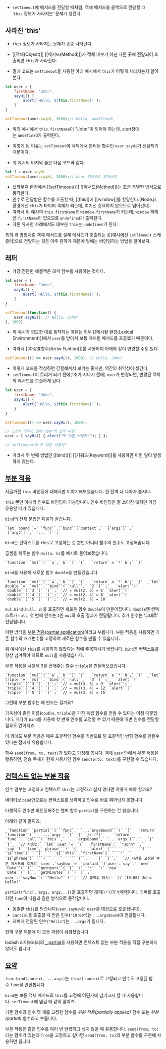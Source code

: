 - `setTimeout`에 메서드를 전달할 때처럼, 객체 메서드를 콜백으로 전달할 때 ’`this` 정보가 사라지는’ 문제가 생긴다.


## 사라진 ‘this’
- `this` 정보가 사라지는 문제가 종종 나타난다.
- [[객체(Object)]] [[메서드(Method)]]가 객체 내부가 아닌 다른 곳에 전달되어 호출되면 `this`가 사라진다.

- 밑에 코드는 `setTimeout`을 사용한 아래 예시에서 `this`가 어떻게 사라지는지 알아본다.

``` js
let user = {
	firstName: "John",
	sayHi() {
		alert(`Hello, ${this.firstName}!`);
	}
}

setTimeout(user.sayHi, 1000);// Hello, undefined!
```

- 위의 예시에서 `this.firstName`이 "John"이 되어야 하는데, alert창에는 `undefined`가 출력된다.

- 이렇게 된 이유는 `setTimeout`에 객체에서 분리된 함수인 `user.sayHi`가 전달되기 때문이다. 
- 위 예시의 마지막 줄은 다음 코드와 같다.

```js
let f = user.sayHi
setTimeout(user.sayHi, 1000);// user 컨텍스트 잃어버림
```

- 브라우저 환경에서 [[setTimeout()]] [[메서드(Method)]]는 조금 특별한 방식으로 동작한다. 
- 인수로 전달받은 함수를 호출할 때, [[this]]에 [[window]]를 할당한다.(Node.js 환경에선 `this`가 타이머 객체가 되는데, 여기선 중요하지 않으므로 넘어간다).
- 따라서 위 예시의 `this.firstName`은 `window.firstName`가 되는데, `window` 객체엔 `firstName`이 없으므로 `undefined`가 출력된다.
- 다른 유사한 사례에서도 대부분 `this`는 `undefined`가 된다.

특히 위 방법처럼 객체 메서드를 실제 메서드가 호출되는 곳(예시에선 `setTimeout` 스케줄러)으로 전달하는 것은 아주 흔하기 때문에 밑에는 바인딩하는 방법을 알아보자.

## 래퍼

- 가장 간단한 해결책은 래퍼 함수를 사용하는 것이다.

``` js
let user = {
	firstName: "John",
	sayHi() {
		alert(`Hello, ${this.firstName}!`);
	}
}

setTimeout(function() {
	user.sayHi(); // Hello, John!
}, 1000);
```

- 위 예시가 의도한 대로 동작하는 이유는 외부 [[렉시컬 환경(Lexical Environment)]]에서 `user`를 받아서 보통 때처럼 메서드를 호출했기 때문이다.

- 따라서 [[화살표함수(Arriw Funtion)]]를 사용하여 아래와 같이 변경할 수도 있다.

``` js
setTimeout(() => user.sayHi(), 1000); // Hello, John!
```

- 이렇게 코드를 작성하면 간결해져서 보기는 좋지만, 약간의 취약성이 생긴다.
- `setTimeout`이 트리거 되기 전에(1초가 지나기 전에) `user`가 변경되면, 변경된 객체의 메서드를 호출하게 된다.

``` js
let user = {
	firstName: "John",
	sayHi() {
		alert(`Hello, ${this.firstName}!`);
	}
}

setTimeout(() => user.sayHi(), 1000); 

// 1초가 지나기 전에 user의 값이 바뀜
user = { sayHi() { alert("또 다른 사용자!"); } };

// setTimeout에 또 다른 사용자!
```

- 따라서 두 번째 방법인 [[bind()]] [[키워드(Keyword)]]를 사용하면 이런 일이 발생하지 않는다.


## [부분 적용](https://ko.javascript.info/bind#ref-16)

지금까진 `this` 바인딩에 대해서만 이야기해보았습니다. 한 단계 더 나아가 봅시다.

`this` 뿐만 아니라 인수도 바인딩이 가능합니다. 인수 바인딩은 잘 쓰이진 않지만 가끔 유용할 때가 있습니다.

`bind`의 전체 문법은 다음과 같습니다.

``` `let` bound `=` `func``.``bind``(`context`,` `[`arg1`]``,` `[`arg2`]``,` `...``)``;` ```

`bind`는 컨텍스트를 `this`로 고정하는 것 뿐만 아니라 함수의 인수도 고정해줍니다.

곱셈을 해주는 함수 `mul(a, b)`를 예시로 들어보겠습니다.

```` `function` `mul``(```a`,` b```)` `{`   `return` a `*` b`;` `}` ````

`bind`를 사용해 새로운 함수 `double`을 만들겠습니다.

[](https://ko.javascript.info/bind# "실행")

[](https://ko.javascript.info/bind# "샌드박스에서 열기")

```` `function` `mul``(```a`,` b```)` `{`   `return` a `*` b`;` `}`  _`let` double `=` `mul``.``bind``(``null``,` `2``)``;`_  `alert``(` `double``(``3``)` `)``;` `// = mul(2, 3) = 6` `alert``(` `double``(``4``)` `)``;` `// = mul(2, 4) = 8` `alert``(` `double``(``5``)` `)``;` `// = mul(2, 5) = 10` ````

`mul.bind(null, 2)`를 호출하면 새로운 함수 `double`이 만들어집니다. `double`엔 컨텍스트가 `null`, 첫 번째 인수는 `2`인 `mul`의 호출 결과가 전달됩니다. 추가 인수는 ‘그대로’ 전달됩니다.

이런 방식을 [부분 적용(partial application)](https://en.wikipedia.org/wiki/Partial_application)이라고 부릅니다. 부분 적용을 사용하면 기존 함수의 매개변수를 고정하여 새로운 함수를 만들 수 있습니다.

위 예시에선 `this`를 사용하지 않았다는 점에 주목하시기 바랍니다. `bind`엔 컨텍스트를 항상 넘겨줘야 하므로 `null`을 사용했습니다.

부분 적용을 사용해 3을 곱해주는 함수 `triple`을 만들어보겠습니다.

[](https://ko.javascript.info/bind# "실행")

[](https://ko.javascript.info/bind# "샌드박스에서 열기")

```` `function` `mul``(```a`,` b```)` `{`   `return` a `*` b`;` `}`  _`let` triple `=` `mul``.``bind``(``null``,` `3``)``;`_  `alert``(` `triple``(``3``)` `)``;` `// = mul(3, 3) = 9` `alert``(` `triple``(``4``)` `)``;` `// = mul(3, 4) = 12` `alert``(` `triple``(``5``)` `)``;` `// = mul(3, 5) = 15` ````

그런데 부분 함수는 왜 만드는 걸까요?

가독성이 좋은 이름(`double`, `triple`)을 가진 독립 함수를 만들 수 있다는 이점 때문입니다. 게다가 `bind`를 사용해 첫 번째 인수를 고정할 수 있기 때문에 매번 인수를 전달할 필요도 없어지죠.

이 외에도 부분 적용은 매우 포괄적인 함수를 기반으로 덜 포괄적인 변형 함수를 만들수 있다는 점에서 유용합니다.

함수 `send(from, to, text)`가 있다고 가정해 봅시다. 객체 `user` 안에서 부분 적용을 활용하면, 전송 주체가 현재 사용자인 함수 `sendTo(to, text)`를 구현할 수 있습니다.

## [컨텍스트 없는 부분 적용](https://ko.javascript.info/bind#ref-17)

인수 일부는 고정하고 컨텍스트 `this`는 고정하고 싶지 않다면 어떻게 해야 할까요?

네이티브 `bind`만으로는 컨텍스트를 생략하고 인수로 바로 뛰어넘지 못합니다.

다행히도 인수만 바인딩해주는 헬퍼 함수 `partial`를 구현하는 건 쉽습니다.

아래와 같이 말이죠.

[](https://ko.javascript.info/bind# "실행")

[](https://ko.javascript.info/bind# "샌드박스에서 열기")

````` _`function` `partial``(```func`,` `...`argsBound```)` `{`   `return` `function``(``` `...`args ```)` `{` `// (*)`     `return` `func``.``call``(``this``,` `...`argsBound`,` `...`args`)``;`   `}` `}`_  `// 사용법:` `let` user `=` `{`   firstName`:` `"John"``,`   `say``(```time`,` phrase```)` `{`     `alert``(`````` `` ` ```[``` `${`time`}` ```]` ``` `${``this``.`firstName`}` ````:` `` `${`phrase`}` ```!``` ` `` ``````)``;`   `}` `}``;`  `// 시간을 고정한 부분 메서드를 추가함` user`.`sayNow `=` `partial``(`user`.`say`,` `new` `Date``(``)``.``getHours``(``)` `+` `':'` `+` `new` `Date``(``)``.``getMinutes``(``)``)``;`  user`.``sayNow``(``"Hello"``)``;` `// 출력값 예시:` `// [10:00] John: Hello!` `````

`partial(func[, arg1, arg2...])`을 호출하면 래퍼(`(*)`)가 반환됩니다. 래퍼를 호출하면 `func`이 다음과 같은 방식으로 동작합니다.

- 동일한 `this`를 받습니다(`user.sayNow`는 `user`를 대상으로 호출됩니다).
- `partial`을 호출할 때 받은 인수(`"10:00"`)는 `...argsBound`에 전달됩니다.
- 래퍼에 전달된 인수(`"Hello"`)는 `...args`가 됩니다.

전개 구문 덕분에 이 모든 과정이 쉬워졌습니다.

lodash 라이브러리의 [_.partial](https://lodash.com/docs#partial)을 사용하면 컨텍스트 없는 부분 적용을 직접 구현하지 않아도 됩니다.

## [요약](https://ko.javascript.info/bind#ref-18)

`func.bind(context, ...args)`는 `this`가 `context`로 고정되고 인수도 고정된 함수 `func`을 반환합니다.

`bind`는 보통 객체 메서드의 `this`를 고정해 어딘가에 넘기고자 할 때 사용합니다. `setTimeout`에 넘길 때 같이 말이죠.

기존 함수의 인수 몇 개를 고정한 함수를 _부분 적용(partially applied)_ 함수 또는 _부분(partial)_ 함수라고 부릅니다.

부분 적용은 같은 인수를 여러 번 반복하고 싶지 않을 때 유용합니다. `send(from, to)`라는 함수가 있는데 `from`을 고정하고 싶다면 `send(from, to)`의 부분 함수를 구현해 사용하면 됩니다.